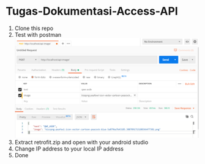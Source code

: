 # Tugas-Dokumentasi-Access-API

1. Clone this repo
2. Test with postman
![Screenshot Postman](https://github.com/CAT-ID/Tugas-Dokumentasi-Access-API/blob/master/how-to/postman.png)
3. Extract retrofit.zip and open with your android studio
4. Change IP address to your local IP address
5. Done
